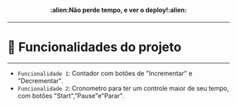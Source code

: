<h4 align="center";>
:alien:Não perde tempo, e ver o deploy!:alien:
<h4/>
    
-------------------------------------------------------------------------------------------------------------------------------------------
# :hammer: Funcionalidades do projeto
  
-------------------------------------------------------------------------------------------------------------------------------------------
- `Funcionalidade 1`: Contador com botões de "Incrementar" e "Decrementar".
- `Funcionalidade 2`: Cronometro para ter um controle maior de seu tempo, com botões "Start","Pause"e"Parar".
